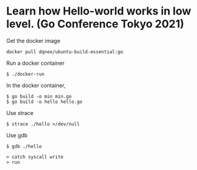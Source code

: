 # Learn how Hello-world works in low level. (Go Conference Tokyo 2021)

Get the docker image

```
docker pull dqneo/ubuntu-build-essential:go
```

Run a docker container

```
$ ./docker-run
```

In the docker container, 
```
$ go build -o min min.go
$ go build -o hello hello.go
```

Use strace
```
$ strace ./hello >/dev/null
```

Use gdb
```
$ gdb ./hello

> catch syscall write
> run
```


